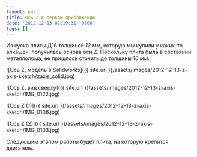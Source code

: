 ```yaml
---
layout: post
title: Ось Z в первом приближении
date: '2012-12-13 02:19:31 -0200'
tags: []
---
```

Из куска плиты Д16 толщиной *12 мм*, которую мы купили у каких-то алкашей, получилась основа оси Z. Поскольку плита была в состоянии металлолома, ее пришлось сточить до толщины *10 мм*.

![Ось Z, модель в Solidworks]({{ site.url }}/assets/images/2012-12-13-z-axis-sketch/zaxis_solid.jpg)

![Ось Z, вид сверху]({{ site.url }}/assets/images/2012-12-13-z-axis-sketch/IMG_0122.jpg)

![Ось Z (1)]({{ site.url }}/assets/images/2012-12-13-z-axis-sketch/IMG_0106.jpg)

![Ось Z (2)]({{ site.url }}/assets/images/2012-12-13-z-axis-sketch/IMG_0103.jpg)

Следующим этапом работы будет плита, на которую крепится двигатель.